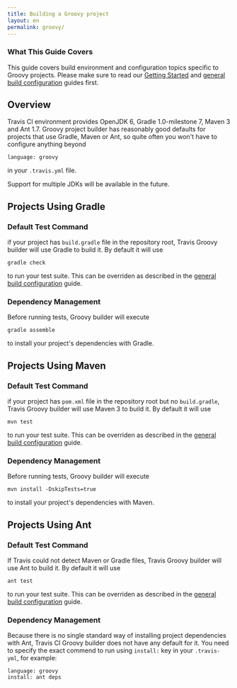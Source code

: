 ```yaml
---
title: Building a Groovy project
layout: en
permalink: groovy/
---
```


### What This Guide Covers

This guide covers build environment and configuration topics specific to Groovy projects. Please make sure to read our [Getting Started](/docs/user/getting-started/) and [general build configuration](/docs/user/build-configuration/) guides first.

## Overview

Travis CI environment provides OpenJDK 6, Gradle 1.0-milestone 7, Maven 3 and Ant 1.7. Groovy project builder has reasonably good defaults for
projects that use Gradle, Maven or Ant, so quite often you won't have to configure anything beyond

    language: groovy

in your `.travis.yml` file.

Support for multiple JDKs will be available in the future.

## Projects Using Gradle

### Default Test Command

if your project has `build.gradle` file in the repository root, Travis Groovy builder will use Gradle to build it. By default it will use

    gradle check

to run your test suite. This can be overriden as described in the [general build configuration](/docs/user/build-configuration/) guide.

### Dependency Management

Before running tests, Groovy builder will execute

    gradle assemble

to install your project's dependencies with Gradle.

## Projects Using Maven

### Default Test Command

if your project has `pom.xml` file in the repository root but no `build.gradle`, Travis Groovy builder will use Maven 3 to build it. By default it will use

    mvn test

to run your test suite. This can be overriden as described in the [general build configuration](/docs/user/build-configuration/) guide.

### Dependency Management

Before running tests, Groovy builder will execute

    mvn install -DskipTests=true

to install your project's dependencies with Maven.

## Projects Using Ant

### Default Test Command

If Travis could not detect Maven or Gradle files, Travis Groovy builder will use Ant to build it. By default it will use

    ant test

to run your test suite. This can be overriden as described in the [general build configuration](/docs/user/build-configuration/) guide.


### Dependency Management

Because there is no single standard way of installing project dependencies with Ant, Travis CI Groovy builder does not have any default for it. You need to specify the exact commend to run using `install:` key in your `.travis-yml`, for example:

    language: groovy
    install: ant deps
